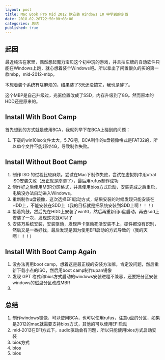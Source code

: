 ```yaml
---
layout: post
title: Mac Book Pro Mid 2012 款安装 Windows 10 中学到的东西
date: 2018-02-20T22:50:00+08:00
categories: 总结
published: true
---
```


## 起因

最近纯洁在家里，偶然想起魔力宝贝这个初中玩的游戏，并且拍车牌的自动软件只能在Windows上跑，就心想着装个Windows吧。所以拿出了闲置很久的买的第一款mbp，mid-2012-mbp。

本想着装个系统有啥麻烦的，结果装了3天还没搞完，我也是醉了。

这个MBP是自己升级过，光驱位置改成了SSD，内存升级到了8G。然而原本的HDD还是原来的。

## Install With Boot Camp

首先想到的方式就是使用BCA，我就列举下在BCA上碰到的问题：

1. 下载的win10iso文件太大，5.7G吧，BCA制作的u盘镜像格式是FAT32的，所以单个文件不能超过4G，导致制作失败。

## Install Without Boot Camp

1. 制作 ISO 的过程比较麻烦，尝试在Mac下制作失败，尝试在虚拟机中用utral ISO安装失败（反正就是崩溃了），最后用rufus制作成功
2. 制作好之后使用MBR分区格式，并且使用bios方式启动，安装完成之后重启，电脑没办法自动进入Windows。
3. 重新制作u盘镜像，这次选择EFI启动方式，结果安装的时候发现只能安装在HDD上，不能安装在SDD上（我的目标就是把系统安装到SDD上啊！！！）
4. 接着捣鼓，然后先在HDD上安装了win10，然后再重新用u盘启动，再去sdd上安装了一次，发现这次就可以了
5. 安装万系统安装，安装驱动，发现声卡驱动死活安装不上，硬件都没有识别，然后又是一番好找，最后发现是因为使用EFI启动的方式导致的（我的天啊！！！）

## Install With Boot Camp Again

1. 没办法再用boot camp，想着这是最正规的安装方法嘛，肯定没问题，然后重新下载小点的ISO，然后用boot camp制作upan镜像
2. 发现 GPT 格式和bios方式启动的windows安装进程不兼容，还要把分区安装windows的磁盘分区改成MBR
3. 

## 总结

1. 制作windows镜像，可以使用BCA，也可以使用rufus，注意u盘的分区，如果是2012的mac就需要支持bios方式，其他的可以使用EFI启动
2. mid-2012在EFI方式下，audio驱动会有问题，所以只能使用bios方式启动安装
3. bios方式
3. bios
3. bios

